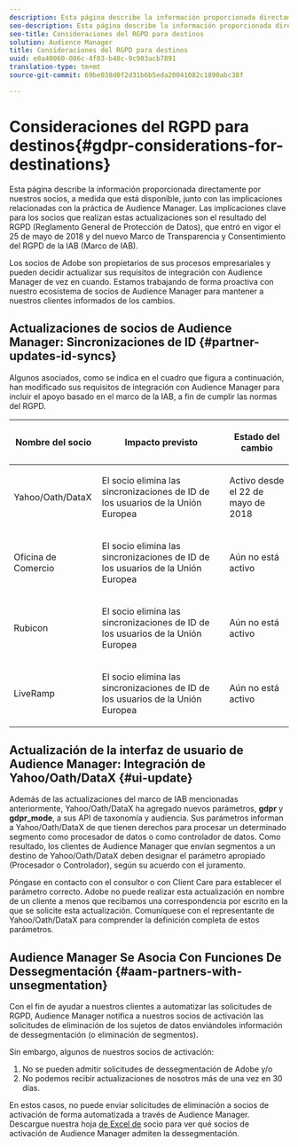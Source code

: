 ```yaml
---
description: Esta página describe la información proporcionada directamente por nuestros socios, a medida que está disponible, junto con las implicaciones relacionadas con la práctica de Audience Manager. Las implicaciones clave para los socios que realizan estas actualizaciones son el resultado del RGPD (Reglamento General de Protección de Datos), que entró en vigor el 25 de mayo de 2018 y del nuevo Marco de Transparencia y Consentimiento del RGPD de la IAB (Marco de IAB).
seo-description: Esta página describe la información proporcionada directamente por nuestros socios, a medida que está disponible, junto con las implicaciones relacionadas con la práctica de Audience Manager. Las implicaciones clave para los socios que realizan estas actualizaciones son el resultado del RGPD (Reglamento General de Protección de Datos), que entró en vigor el 25 de mayo de 2018 y del nuevo Marco de Transparencia y Consentimiento del RGPD de la IAB (Marco de IAB).
seo-title: Consideraciones del RGPD para destinos
solution: Audience Manager
title: Consideraciones del RGPD para destinos
uuid: e8a40060-086c-4f03-b48c-9c903acb7891
translation-type: tm+mt
source-git-commit: 69be038d0f2d31b6b5eda20041082c1890abc38f

---
```



# Consideraciones del RGPD para destinos{#gdpr-considerations-for-destinations}

Esta página describe la información proporcionada directamente por nuestros socios, a medida que está disponible, junto con las implicaciones relacionadas con la práctica de Audience Manager. Las implicaciones clave para los socios que realizan estas actualizaciones son el resultado del RGPD (Reglamento General de Protección de Datos), que entró en vigor el 25 de mayo de 2018 y del nuevo Marco de Transparencia y Consentimiento del RGPD de la IAB (Marco de IAB).

Los socios de Adobe son propietarios de sus procesos empresariales y pueden decidir actualizar sus requisitos de integración con Audience Manager de vez en cuando. Estamos trabajando de forma proactiva con nuestro ecosistema de socios de Audience Manager para mantener a nuestros clientes informados de los cambios.

## Actualizaciones de socios de Audience Manager: Sincronizaciones de ID {#partner-updates-id-syncs}

Algunos asociados, como se indica en el cuadro que figura a continuación, han modificado sus requisitos de integración con Audience Manager para incluir el apoyo basado en el marco de la IAB, a fin de cumplir las normas del RGPD.

<table id="table_335A470D4F10434E9CF587089FB54B0C"> 
 <thead> 
  <tr> 
   <th colname="col1" class="entry"> <p>Nombre del socio </p> </th> 
   <th colname="col2" class="entry"> <p>Impacto previsto </p> </th> 
   <th colname="col3" class="entry"> <p>Estado del cambio </p> </th> 
  </tr>
 </thead>
 <tbody> 
  <tr> 
   <td colname="col1"> <p>Yahoo/Oath/DataX </p> </td> 
   <td colname="col2"> <p>El socio elimina las sincronizaciones de ID de los usuarios de la Unión Europea </p> </td> 
   <td colname="col3"> <p>Activo desde el 22 de mayo de 2018 </p> </td> 
  </tr> 
  <tr> 
   <td colname="col1"> <p>Oficina de Comercio </p> </td> 
   <td colname="col2"> <p>El socio elimina las sincronizaciones de ID de los usuarios de la Unión Europea </p> </td> 
   <td colname="col3"> <p>Aún no está activo </p> </td> 
  </tr> 
  <tr> 
   <td colname="col1"> <p>Rubicon </p> </td> 
   <td colname="col2"> <p>El socio elimina las sincronizaciones de ID de los usuarios de la Unión Europea </p> </td> 
   <td colname="col3"> <p>Aún no está activo </p> </td> 
  </tr> 
  <tr> 
   <td colname="col1"> <p> LiveRamp </p> </td> 
   <td colname="col2"> <p>El socio elimina las sincronizaciones de ID de los usuarios de la Unión Europea </p> </td> 
   <td colname="col3"> <p>Aún no está activo </p> </td> 
  </tr> 
 </tbody> 
</table>

## Actualización de la interfaz de usuario de Audience Manager: Integración de Yahoo/Oath/DataX {#ui-update}

Además de las actualizaciones del marco de IAB mencionadas anteriormente, Yahoo/Oath/DataX ha agregado nuevos parámetros, **gdpr** y **gdpr_mode**, a sus API de taxonomía y audiencia. Sus parámetros informan a Yahoo/Oath/DataX de que tienen derechos para procesar un determinado segmento como procesador de datos o como controlador de datos. Como resultado, los clientes de Audience Manager que envían segmentos a un destino de Yahoo/Oath/DataX deben designar el parámetro apropiado (Procesador o Controlador), según su acuerdo con el juramento.

Póngase en contacto con el consultor o con Client Care para establecer el parámetro correcto. Adobe no puede realizar esta actualización en nombre de un cliente a menos que recibamos una correspondencia por escrito en la que se solicite esta actualización. Comuníquese con el representante de Yahoo/Oath/DataX para comprender la definición completa de estos parámetros.

## Audience Manager Se Asocia Con Funciones De Dessegmentación {#aam-partners-with-unsegmentation}

Con el fin de ayudar a nuestros clientes a automatizar las solicitudes de RGPD, Audience Manager notifica a nuestros socios de activación las solicitudes de eliminación de los sujetos de datos enviándoles información de dessegmentación (o eliminación de segmentos).

Sin embargo, algunos de nuestros socios de activación:

1. No se pueden admitir solicitudes de dessegmentación de Adobe y/o
1. No podemos recibir actualizaciones de nosotros más de una vez en 30 días.

En estos casos, no puede enviar solicitudes de eliminación a socios de activación de forma automatizada a través de Audience Manager. Descargue nuestra hoja [de Excel de](/help/using/overview/aam-gdpr/assets/AAM-Partners-July2019.xlsx) socio para ver qué socios de activación de Audience Manager admiten la dessegmentación.
